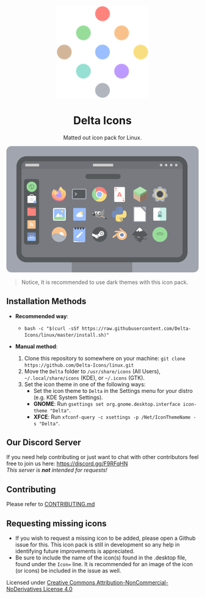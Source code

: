 <p align="center">
	<img src="https://raw.githubusercontent.com/Delta-Icons/Linux/master/delta-logo.png" alt="">
</p>

<h1 align="center" padding="100">Delta Icons</h1>
<p align="center">Matted out icon pack for Linux.</p>

<p align="center">
	<img src="https://raw.githubusercontent.com/Delta-Icons/Linux/master/delta-showcase.png" alt="">
</p>

> Notice, It is recommended to use dark themes with this icon pack.

## Installation Methods

* **Recommended way**:
	- `bash -c "$(curl -sSf https://raw.githubusercontent.com/Delta-Icons/linux/master/install.sh)"`

* **Manual method**:
  	1. Clone this repository to somewhere on your machine: `git clone https://github.com/Delta-Icons/linux.git`
  	2. Move the `Delta` folder to `/usr/share/icons` (All Users), `~/.local/share/icons` (KDE), or `~/.icons` (GTK).
	3. Set the icon theme in one of the following ways:
		- Set the icon theme to `Delta` in the Settings menu for your distro (e.g. KDE System Settings).
		- **GNOME**: Run `gsettings set org.gnome.desktop.interface icon-theme "Delta"`.
        - **XFCE**: Run `xfconf-query -c xsettings -p /Net/IconThemeName -s "Delta"`.

## Our Discord Server
If you need help contributing or just want to chat with other contributors feel free to join us here: https://discord.gg/F9RFqHN <br>
_This server is __not__ intended for requests!_

## Contributing
Please refer to [CONTRIBUTING.md](https://github.com/Delta-Icons/Linux/blob/master/CONTRIBUTING.md)

## Requesting missing icons
* If you wish to request a missing icon to be added, please open a Github issue for this. This icon pack is still in development so any help in identifying future improvements is appreciated.
* Be sure to include the name of the icon(s) found in the .desktop file, found under the `Icon=` line. It is recommended for an image of the icon (or icons) be included in the issue as well.

Licensed under [Creative Commons Attribution-NonCommercial-NoDerivatives License 4.0](https://creativecommons.org/licenses/by-nc-nd/4.0/)
